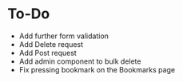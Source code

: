 # To-Do 

- Add further form validation 
- Add Delete request 
- Add Post request 
- Add admin component to bulk delete
- Fix pressing bookmark on the Bookmarks page